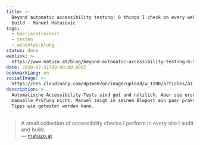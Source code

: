 ```yaml
---
title: >-
  Beyond automatic accessibility testing: 6 things I check on every website I
  build - Manuel Matuzovic
tags:
  - barrierefreiheit
  - testen
  - webentwicklung
status: done
weblink: >-
  https://www.matuzo.at/blog/beyond-automatic-accessibility-testing-6-things-i-check-on-every-website-i-build/
date: 2020-07-31T00:00:00.000Z
bookmarkLang: en
socialImage: >-
  https://res.cloudinary.com/dp3mem7or/image/upload/w_1200/articles/a11y-test/a11y_tips_step1.jpg?s=213
description: >-
  Automatische Accessibility-Tests sind gut und nützlich. Aber sie ersetzen die
  manuelle Prüfung nicht. Manuel zeigt in seinem Blopost ein paar praktische
  Tipps wie getestet werden kann.
---
```

<blockquote>A small collection of accessibility checks I perform in every site I audit and build.<footer>— <a href="https://www.matuzo.at/blog/beyond-automatic-accessibility-testing-6-things-i-check-on-every-website-i-build/">matuzo.at</a></footer></blockquote>
